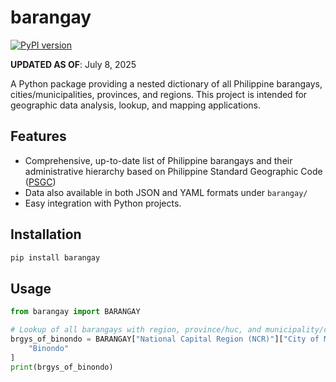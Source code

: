 # barangay
[![PyPI version](https://img.shields.io/pypi/v/barangay.svg)](https://pypi.org/project/barangay/)

__UPDATED AS OF__: July 8, 2025


A Python package providing a nested dictionary of all Philippine barangays,
cities/municipalities, provinces, and regions. This project is
intended for geographic data analysis, lookup, and mapping applications.

## Features

- Comprehensive, up-to-date list of Philippine barangays and their administrative
  hierarchy based on Philippine Standard Geographic Code ([PSGC](https://psa.gov.ph/classification/psgc))
- Data also available in both JSON and YAML formats under `barangay/`
- Easy integration with Python projects.

## Installation

```bash
pip install barangay
```

## Usage
```python
from barangay import BARANGAY

# Lookup of all barangays with region, province/huc, and municipality/city provided
brgys_of_binondo = BARANGAY["National Capital Region (NCR)"]["City of Manila"][
    "Binondo"
]
print(brgys_of_binondo)
```
